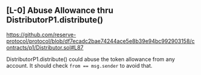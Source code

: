 ## [L-0] Abuse Allowance thru DistributorP1.distribute()

https://github.com/reserve-protocol/protocol/blob/df7ecadc2bae74244ace5e8b39e94bc992903158/contracts/p1/Distributor.sol#L87

DistributorP1.distribute() could abuse the token allowance from any account. It should check `from == msg.sender` to avoid that.